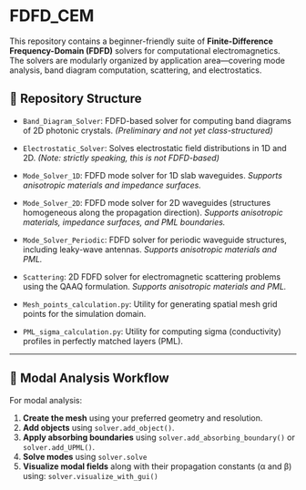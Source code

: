 # FDFD\_CEM

This repository contains a beginner-friendly suite of **Finite-Difference Frequency-Domain (FDFD)** solvers for computational electromagnetics. The solvers are modularly organized by application area—covering mode analysis, band diagram computation, scattering, and electrostatics.

## 📁 Repository Structure

* `Band_Diagram_Solver`: FDFD-based solver for computing band diagrams of 2D photonic crystals.
  *(Preliminary and not yet class-structured)*

* `Electrostatic_Solver`: Solves electrostatic field distributions in 1D and 2D.
  *(Note: strictly speaking, this is not FDFD-based)*

* `Mode_Solver_1D`: FDFD mode solver for 1D slab waveguides.
  *Supports anisotropic materials and impedance surfaces.*

* `Mode_Solver_2D`: FDFD mode solver for 2D waveguides (structures homogeneous along the propagation direction).
  *Supports anisotropic materials, impedance surfaces, and PML boundaries.*

* `Mode_Solver_Periodic`: FDFD solver for periodic waveguide structures, including leaky-wave antennas.
  *Supports anisotropic materials and PML.*

* `Scattering`: 2D FDFD solver for electromagnetic scattering problems using the QAAQ formulation.
  *Supports anisotropic materials and PML.*

* `Mesh_points_calculation.py`: Utility for generating spatial mesh grid points for the simulation domain.

* `PML_sigma_calculation.py`: Utility for computing sigma (conductivity) profiles in perfectly matched layers (PML).

---

## 🧠 Modal Analysis Workflow

For modal analysis:

1. **Create the mesh** using your preferred geometry and resolution.
2. **Add objects** using `solver.add_object()`.
3. **Apply absorbing boundaries** using `solver.add_absorbing_boundary()` or `solver.add_UPML()`.
4. **Solve modes** using `solver.solve`
5. **Visualize modal fields** along with their propagation constants (α and β) using: `solver.visualize_with_gui()`




